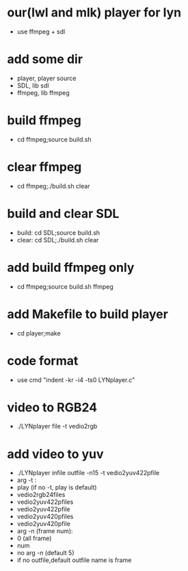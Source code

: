 # our(lwl and mlk) player for lyn
 - use ffmpeg + sdl

# add some dir

 - player, player source 
 - SDL, lib sdl
 - ffmpeg, lib ffmpeg

# build ffmpeg
 - cd ffmpeg;source build.sh

# clear ffmpeg
 - cd ffmpeg;./build.sh clear

# build and clear SDL
 - build: cd SDL;source build.sh
 - clear: cd SDL;./build.sh clear

# add build ffmpeg only
 - cd ffmpeg;source build.sh ffmpeg

# add Makefile to build player
 - cd player;make

# code format
 - use cmd "indent -kr -i4 -ts0 LYNplayer.c"

# video to RGB24
 - ./LYNplayer file -t vedio2rgb

# add video to yuv
 - ./LYNplayer infile outfile -n15 -t vedio2yuv422pfile
 - arg -t :
 - play (if no -t, play is default)
 - vedio2rgb24files
 - vedio2yuv422pfiles
 - vedio2yuv422pfile
 - vedio2yuv420pfiles
 - vedio2yuv420pfile
 - arg -n (frame num):
 - 0 (all frame)
 - num 
 - no arg -n (default 5)
 - if no outfile,default outfile name is frame

